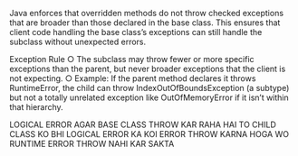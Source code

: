 Java enforces that overridden methods do not throw checked exceptions that are broader than those declared in the base class. 
This ensures that client code handling the base class’s exceptions can still handle the subclass without unexpected errors.

 Exception Rule 
○ The subclass may throw fewer or more specific exceptions than the parent, but 
never broader exceptions that the client is not expecting. 
○ Example: If the parent method declares it throws RuntimeError, the child can 
throw IndexOutOfBoundsException (a subtype) but not a totally unrelated 
exception like OutOfMemoryError if it isn’t within that hierarchy.

LOGICAL ERROR AGAR BASE CLASS THROW KAR RAHA HAI TO CHILD CLASS KO BHI LOGICAL ERROR KA KOI ERROR THROW KARNA HOGA WO RUNTIME ERROR THROW NAHI KAR SAKTA
